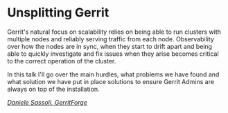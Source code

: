 # Unsplitting Gerrit

Gerrit's natural focus on scalability relies on being able to run clusters with
multiple nodes and reliably serving traffic from each node. 
Observability over how the nodes are in sync, when they start to drift apart
and being able to quickly investigate and fix issues when they arise becomes
critical to the correct operation of the cluster.

In this talk I'll go over the main hurdles, what problems we have found and
what solution we have put in place solutions to ensure Gerrit Admins are
always on top of the installation.

*[Daniele Sassoli, GerritForge](../speakers.md#dsassoli)*
